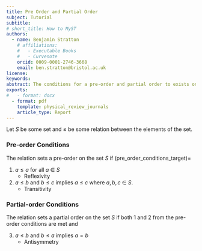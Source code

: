 ```yaml
---
title: Pre Order and Partial Order
subject: Tutorial
subtitle: 
# short_title: How to MyST
authors:
  - name: Benjamin Stratton
    # affiliations:
    #   - Executable Books
    #   - Curvenote
    orcid: 0009-0001-2746-3668
    email: ben.stratton@bristol.ac.uk
license: 
keywords:  
abstract: The conditions for a pre-order and partial order to exists on a set. 
exports:
#   - format: docx
  - format: pdf
    template: physical_review_journals
    article_type: Report
---
```


Let $S$ be some set and $\leq$ be some relation between the elements of the set. 

### Pre-order Conditions

The relation sets a pre-order on the set $S$ if
(pre_order_conditions_target)=
1. $a \leq a$ for all $a~\in~S$
    - Reflexivity
2. $a \leq b$ and $b \leq c$ implies $a \leq c$ where $a,b,c~\in~S$. 
    - Transitivity 

### Partial-order Conditions

The relation sets a partial order on the set $S$ if both 1 and 2 from the pre-order conditions are met and

3. $a \leq b$ and $b \leq a$ implies $a=b$
    - Antisymmetry 